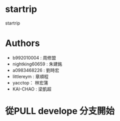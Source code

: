# startrip
startrip


# Authors

* b992010004 : 周修盟
* nightking60659 : 朱建銘
* a0983468226 : 劉時宏
* littlereym : 章順程
* yacctop： 林宏蒲
* KAI-CHAO : 梁凱超



# 從PULL develope 分支開始


